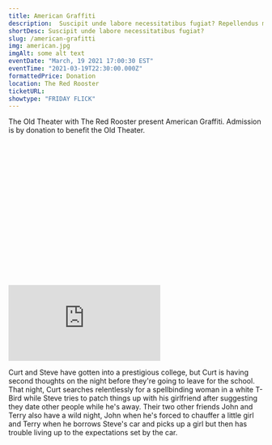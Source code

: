 ```yaml
---
title: American Graffiti
description:  Suscipit unde labore necessitatibus fugiat? Repellendus magnam reprehenderit, repudiandae impedit suscipit pariatur unde reiciendis aperiam dolore aliquam aut eum sapiente molestiae animi praesentium numquam, dolores quisquam exercitationem beatae nulla? Maxime.
shortDesc: Suscipit unde labore necessitatibus fugiat?
slug: /american-grafitti
img: american.jpg
imgAlt: some alt text
eventDate: "March, 19 2021 17:00:30 EST"
eventTime: "2021-03-19T22:30:00.000Z"
formattedPrice: Donation
location: The Red Rooster
ticketURL: 
showtype: "FRIDAY FLICK"
---
```


The Old Theater with The Red Rooster present American Graffiti.  Admission is by donation to benefit the Old Theater.

<div class="relative my-3" style="padding-top: 56.25%">
  <iframe src="https://www.youtube.com/embed/OZ9Gp6Qc8LQ" class="absolute inset-0 w-full h-full rounded" frameborder="0" allow="accelerometer; clipboard-write; encrypted-media; gyroscope;" allowfullscreen></iframe>
</div>
  
  
Curt and Steve have gotten into a prestigious college, but Curt is having second thoughts on the night before they're going to leave for the school. That night, Curt searches relentlessly for a spellbinding woman in a white T-Bird while Steve tries to patch things up with his girlfriend after suggesting they date other people while he's away. Their two other friends John and Terry also have a wild night, John when he's forced to chauffer a little girl and Terry when he borrows Steve's car and picks up a girl but then has trouble living up to the expectations set by the car.